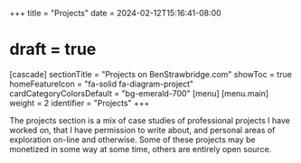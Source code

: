 +++
title = "Projects"
date = 2024-02-12T15:16:41-08:00
# draft = true
[cascade]
  sectionTitle = "Projects on BenStrawbridge.com"
  showToc = true
  homeFeatureIcon = "fa-solid fa-diagram-project"
  cardCategoryColorsDefault = "bg-emerald-700"
[menu]
 [menu.main]
  weight = 2
  identifier = "Projects"
+++


The projects section is a mix of case studies of professional projects I have worked on, that I have permission to write about, and personal areas of exploration on-line and otherwise. Some of these projects may be monetized in some way at some time, others are entirely open source.